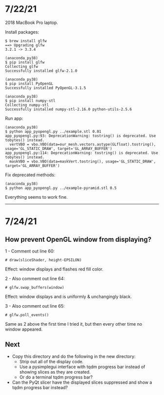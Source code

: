 # 7/22/21

2018 MacBook Pro laptop. 

Install packages:

    $ brew install glfw
    ==> Upgrading glfw
    3.2.1 -> 3.3.4
    
    (anaconda_py38)
    $ pip install glfw
    Collecting glfw
    Successfully installed glfw-2.1.0
    
    (anaconda_py38)
    $ pip install PyOpenGL
    Successfully installed PyOpenGL-3.1.5
    
    (anaconda_py38)
    $ pip install numpy-stl
    Collecting numpy-stl
    Successfully installed numpy-stl-2.16.0 python-utils-2.5.6

Run app:

    (anaconda_py38)
    $ python app_pyopengl.py ../example.stl 0.01
    app_pyopengl.py:93: DeprecationWarning: tostring() is deprecated. Use tobytes() instead.
      vertVBO = vbo.VBO(data=our_mesh.vectors.astype(GLfloat).tostring(), usage='GL_STATIC_DRAW', target='GL_ARRAY_BUFFER')
    app_pyopengl.py:114: DeprecationWarning: tostring() is deprecated. Use tobytes() instead.
      maskVBO = vbo.VBO(data=maskVert.tostring(), usage='GL_STATIC_DRAW', target='GL_ARRAY_BUFFER')

Fix deprecated methods:

    (anaconda_py38)
    $ python app_pyopengl.py ../example-pyramid.stl 0.5

Everything seems to work fine.

---
# 7/24/21

## How prevent OpenGL window from displaying?

1 - Comment out line 60: 

    # draw(sliceShader, height-EPSILON)  
     
Effect: window displays and flashes red fill color.

2 - Also comment out line 64:

    # glfw.swap_buffers(window)
    
Effect: window displays and is uniformly & unchangingly black.

3 - Also comment out line 65:

    # glfw.poll_events()
    
Same as 2 above the first time I tried it, but then every other time no window appeared.

## Next

- Copy this directory and do the following in the new directory:
    - Strip out all of the display code.
    - Use a pysimplegui interface with tqdm progress bar instead of showing slices as they are created.
    - Or do a terminal tqdm progress bar?
- Can the PyQt slicer have the displayed slices suppressed and show a tqdm progress bar instead?